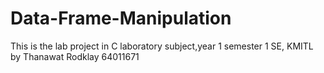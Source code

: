 # Data-Frame-Manipulation
This is the lab project in C laboratory subject,year 1 semester 1 SE, KMITL
by Thanawat Rodklay 64011671
